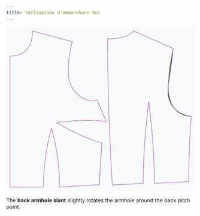 ```yaml
---
title: Inclinaison d'emmanchure dos
---
```


![The effect of the back armhole slant option on the pattern](sample.png)

The **back armhole slant** slightly rotates the armhole around the back pitch point.
